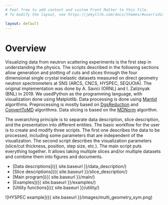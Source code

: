 ```yaml
---
# Feel free to add content and custom Front Matter to this file.
# To modify the layout, see https://jekyllrb.com/docs/themes/#overriding-theme-defaults

layout: default
---
```

Overview
============

Visualizing data from neutron scattering experiments is the first step in understanding the physics. 
The scripts described in the following sections allow generation and plotting of cuts and slices
through the four dimensional single crystal inelastic datasets measured on direct geometry
neutron spectrometers at SNS (ARCS, CNCS, HYSPEC, SEQUOIA). The original implementation was done by A. Savici (ORNL) and
I. Zaliznyak (BNL) in 2019. We usedPython as the programming language,
with visualization done using Matplotlib. Data processing is done using [Mantid](https://mantidproject.org)
algorithms. Preprocessing is mostly based on [DgsReduction](https://docs.mantidproject.org/nightly/algorithms/DgsReduction-v1.html)
and [ConvertToMD](https://docs.mantidproject.org/nightly/algorithms/ConvertToMD-v1.html) algorithms. 
Data slicing is based on the [MDNorm](https://docs.mantidproject.org/nightly/algorithms/MDNorm-v1.html) algorithm.

The overarching principle is to separate data description, slice description, and the presentation into different entities.
The basic workflow for the user is to create and modify three scripts. The first one describes 
the data to be processed, including some parameters that are independent of the visualization.
The second script describes the visualization parameters (slice/cut thickness, position, step size, etc.).
The main script puts everything together. It allows taking multiple slices and/or multiple datasets and 
combine them into figures and documents.


* [Data descriptions]({{ site.baseurl }}/data_description/)
* [Slice descriptions]({{ site.baseurl }}/slice_description/)
* [Main program]({{ site.baseurl }}/main/)
* [Examples]({{ site.baseurl }}/examples/)
* [Utility functions]({{ site.baseurl }}/utility/)

![HYSPEC example]({{ site.baseurl }}/images/multi_geometry_sym.png)
